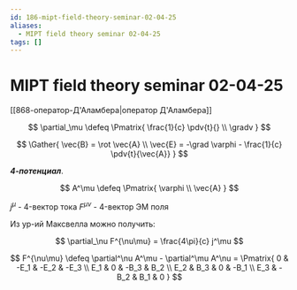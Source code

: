 ```yaml
---
id: 186-mipt-field-theory-seminar-02-04-25
aliases:
  - MIPT field theory seminar 02-04-25
tags: []
---
```


# MIPT field theory seminar 02-04-25

[[868-оператор-Д'Аламбера|оператор Д'Аламбера]]

$$
\partial_\mu \defeq \Pmatrix{
\frac{1}{c} \pdv{t}{} \\
\gradv
}
$$

$$
\Gather{
\vec{B} = \rot \vec{A} \\
\vec{E} = -\grad \varphi - \frac{1}{c} \pdv{t}{\vec{A}}
}
$$

**_4-потенциал_**.

$$
A^\mu \defeq \Pmatrix{
\varphi \\
\vec{A}
}
$$

$j^\mu$ - 4-вектор тока
$F^{\mu\nu}$ - 4-вектор ЭМ поля

Из ур-ий Максвелла можно получить:

$$
\partial_\nu F^{\nu\mu} = \frac{4\pi}{c} j^\mu
$$

$$
F^{\nu\mu} \defeq \partial^\nu A^\mu - \partial^\mu A^\nu = \Pmatrix{
0 & -E_1 & -E_2 & -E_3 \\
E_1 & 0 & -B_3 & B_2 \\
E_2 & B_3 & 0 & -B_1 \\
E_3 & -B_2 & B_1 & 0
}
$$
